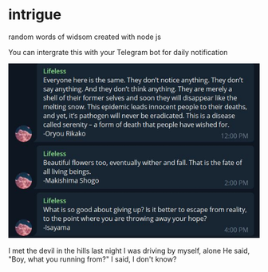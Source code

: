 # intrigue
random words of widsom created with node js 

You can intergrate this with your Telegram bot for daily notification 

![](images/Telegram.JPG)

I met the devil in the hills last night
I was driving by myself, alone
He said, "Boy, what you running from?"
I said, I don't know?
